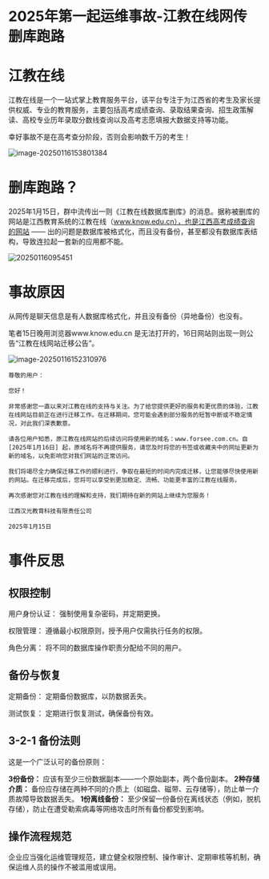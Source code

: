 # 2025年第一起运维事故-江教在线网传删库跑路



# 江教在线‌

江教在线‌是一个一站式掌上教育服务平台，该平台专注于为江西省的考生及家长提供权威、专业的教育服务，主要包括高考成绩查询、录取结果查询、招生政策解读、高校专业历年录取分数线查询以及高考志愿填报大数据支持等功能。

幸好事故不是在高考查分阶段，否则会影响数千万的考生！

![image-20250116153801384](https://imgoss.xgss.net/picgo/image-20250116153801384.png?aliyun)

# 删库跑路？

2025年1月15日，群中流传出一则《江教在线数据库删库》的消息。据称被删库的网站是江西教育系统的江教在线（www.know.edu.cn），也是江西高考成绩查询的网站 —— 出的问题是数据库被格式化，而且没有备份，甚至都没有数据库表结构，导致连拉起一套新的应用都不能。

![20250116095451](https://imgoss.xgss.net/picgo/20250116095451.png?aliyun)



# 事故原因

从网传是聊天信息是有人数据库格式化，并且没有备份（异地备份）也没有。

笔者15日晚用浏览器www.know.edu.cn 是无法打开的，16日网站则出现一则公告“江教在线网站迁移公告”。

 ![image-20250116152310976](https://imgoss.xgss.net/picgo/image-20250116152310976.png?aliyun)

```
尊敬的用户：

您好！

非常感谢您一直以来对江教在线的支持与关注。为了给您提供更好的服务和更优质的体验，江教在线网站目前正在进行迁移工作。在迁移期间，您可能会遇到部分服务的短暂中断或不稳定情况，对此我们深表歉意。

请各位用户知悉，原江教在线网站的后续访问将使用新的域名：www.forsee.com.cn。自 [2025年1月16日] 起，原域名将不再提供服务，请您及时将您的书签或收藏夹中的网址更新为新的域名，以免影响您对我们网站的正常访问。

我们将竭尽全力确保迁移工作的顺利进行，争取在最短的时间内完成迁移，让您能够尽快使用新的网站。在迁移完成后，您将可以享受到更加稳定、流畅、功能更丰富的江教在线服务。

再次感谢您对江教在线的理解和支持，我们期待在新的网站上继续为您服务！

江西汉光教育科技有限责任公司

2025年1月15日
```

# 事件反思

## 权限控制

用户身份认证： 强制使用复杂密码，并定期更换。

权限管理： 遵循最小权限原则，授予用户仅需执行任务的权限。

角色分离： 将不同的数据库操作职责分配给不同的用户。

## 备份与恢复

定期备份： 定期备份数据库，以防数据丢失。

测试恢复： 定期进行恢复测试，确保备份有效。

## 3-2-1 备份法则

这是一个广泛认可的备份原则：

**3份备份：** 应该有至少三份数据副本——一个原始副本，两个备份副本。
**2种存储介质：** 备份应存储在两种不同的介质上（如磁盘、磁带、云存储等），防止单一介质故障导致数据丢失。
**1份离线备份：** 至少保留一份备份在离线状态（例如，脱机存储），防止在遭受勒索病毒等网络攻击时所有备份都受到影响。

## 操作流程规范

企业应当强化运维管理规范，建立健全权限控制、操作审计、定期审核等机制，确保运维人员的操作不被滥用或误用。
